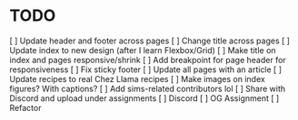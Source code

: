 # TODO

[ ] Update header and footer across pages
[ ] Change title across pages
[ ] Update index to new design (after I learn Flexbox/Grid)
[ ] Make title on index and pages responsive/shrink
[ ] Add breakpoint for page header for responsiveness
[ ] Fix sticky footer
[ ] Update all pages with an article
[ ] Update recipes to real Chez Llama recipes
[ ] Make images on index figures? With captions?
[ ] Add sims-related contributors lol
[ ] Share with Discord and upload under assignments
    [ ] Discord
    [ ] OG Assignment
    [ ] Refactor
